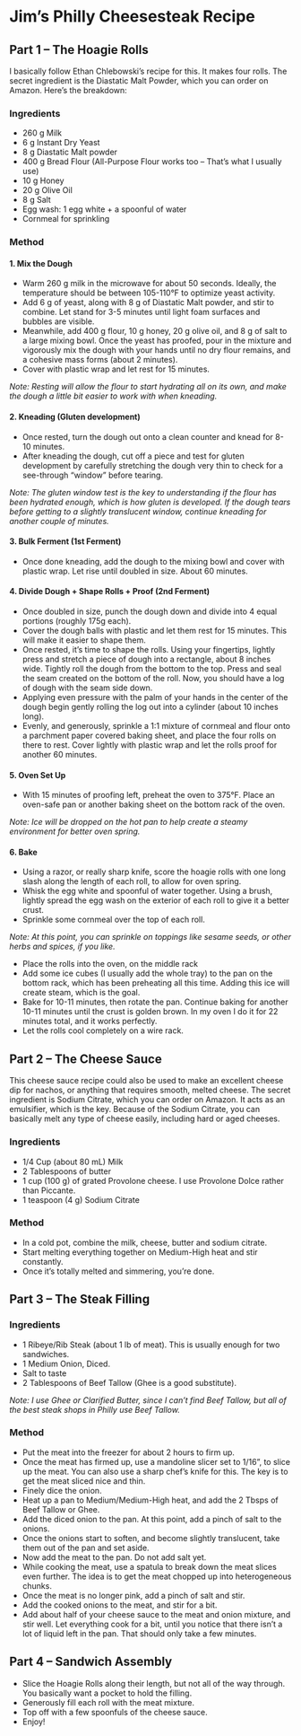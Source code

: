 # Jim’s Philly Cheesesteak Recipe

## Part 1 – The Hoagie Rolls

I basically follow Ethan Chlebowski’s recipe for this. It makes four rolls. The secret ingredient is the Diastatic Malt Powder, which you can order on Amazon. Here’s the breakdown:

### Ingredients

- 260 g Milk
- 6 g Instant Dry Yeast
- 8 g Diastatic Malt powder
- 400 g Bread Flour (All-Purpose Flour works too – That’s what I usually use)
- 10 g Honey
- 20 g Olive Oil
- 8 g Salt
- Egg wash: 1 egg white + a spoonful of water
- Cornmeal for sprinkling

### Method

#### 1. Mix the Dough

- Warm 260 g milk in the microwave for about 50 seconds. Ideally, the temperature should be between 105-110°F to optimize yeast activity.
- Add 6 g of yeast, along with 8 g of Diastatic Malt powder, and stir to combine. Let stand for 3-5 minutes until light foam surfaces and bubbles are visible.
- Meanwhile, add 400 g flour, 10 g honey, 20 g olive oil, and 8 g of salt to a large mixing bowl. Once the yeast has proofed, pour in the mixture and vigorously mix the dough with your hands until no dry flour remains, and a cohesive mass forms (about 2 minutes).
- Cover with plastic wrap and let rest for 15 minutes.

*Note: Resting will allow the flour to start hydrating all on its own, and make the dough a little bit easier to work with when kneading.*

#### 2. Kneading (Gluten development)

- Once rested, turn the dough out onto a clean counter and knead for 8-10 minutes.
- After kneading the dough, cut off a piece and test for gluten development by carefully stretching the dough very thin to check for a see-through “window” before tearing.

*Note: The gluten window test is the key to understanding if the flour has been hydrated enough, which is how gluten is developed. If the dough tears before getting to a slightly translucent window, continue kneading for another couple of minutes.*

#### 3. Bulk Ferment (1st Ferment)

- Once done kneading, add the dough to the mixing bowl and cover with plastic wrap. Let rise until doubled in size. About 60 minutes.

#### 4. Divide Dough + Shape Rolls + Proof (2nd Ferment)

- Once doubled in size, punch the dough down and divide into 4 equal portions (roughly 175g each).
- Cover the dough balls with plastic and let them rest for 15 minutes. This will make it easier to shape them.
- Once rested, it’s time to shape the rolls. Using your fingertips, lightly press and stretch a piece of dough into a rectangle, about 8 inches wide. Tightly roll the dough from the bottom to the top. Press and seal the seam created on the bottom of the roll. Now, you should have a log of dough with the seam side down.
- Applying even pressure with the palm of your hands in the center of the dough begin gently rolling the log out into a cylinder (about 10 inches long).
- Evenly, and generously, sprinkle a 1:1 mixture of cornmeal and flour onto a parchment paper covered baking sheet, and place the four rolls on there to rest. Cover lightly with plastic wrap and let the rolls proof for another 60 minutes.

#### 5. Oven Set Up

- With 15 minutes of proofing left, preheat the oven to 375°F. Place an oven-safe pan or another baking sheet on the bottom rack of the oven.

*Note: Ice will be dropped on the hot pan to help create a steamy environment for better oven spring.*

#### 6. Bake

- Using a razor, or really sharp knife, score the hoagie rolls with one long slash along the length of each roll, to allow for oven spring.
- Whisk the egg white and spoonful of water together. Using a brush, lightly spread the egg wash on the exterior of each roll to give it a better crust.
- Sprinkle some cornmeal over the top of each roll.

*Note: At this point, you can sprinkle on toppings like sesame seeds, or other herbs and spices, if you like.*

- Place the rolls into the oven, on the middle rack
- Add some ice cubes (I usually add the whole tray) to the pan on the bottom rack, which has been preheating all this time. Adding this ice will create steam, which is the goal.
- Bake for 10-11 minutes, then rotate the pan. Continue baking for another 10-11 minutes until the crust is golden brown. In my oven I do it for 22 minutes total, and it works perfectly.
- Let the rolls cool completely on a wire rack.

## Part 2 – The Cheese Sauce

This cheese sauce recipe could also be used to make an excellent cheese dip for nachos, or anything that requires smooth, melted cheese. The secret ingredient is Sodium Citrate, which you can order on Amazon. It acts as an emulsifier, which is the key. Because of the Sodium Citrate, you can basically melt any type of cheese easily, including hard or aged cheeses.

### Ingredients

- 1/4 Cup (about 80 mL) Milk
- 2 Tablespoons of butter
- 1 cup (100 g) of grated Provolone cheese. I use Provolone Dolce rather than Piccante.
- 1 teaspoon (4 g) Sodium Citrate

### Method

- In a cold pot, combine the milk, cheese, butter and sodium citrate.
- Start melting everything together on Medium-High heat and stir constantly.
- Once it’s totally melted and simmering, you’re done.

## Part 3 – The Steak Filling

### Ingredients

- 1 Ribeye/Rib Steak (about 1 lb of meat). This is usually enough for two sandwiches.
- 1 Medium Onion, Diced.
- Salt to taste
- 2 Tablespoons of Beef Tallow (Ghee is a good substitute).

*Note: I use Ghee or Clarified Butter, since I can’t find Beef Tallow, but all of the best steak shops in Philly use Beef Tallow.*

### Method

- Put the meat into the freezer for about 2 hours to firm up.
- Once the meat has firmed up, use a mandoline slicer set to 1/16”, to slice up the meat. You can also use a sharp chef’s knife for this. The key is to get the meat sliced nice and thin.
- Finely dice the onion.
- Heat up a pan to Medium/Medium-High heat, and add the 2 Tbsps of Beef Tallow or Ghee.
- Add the diced onion to the pan. At this point, add a pinch of salt to the onions.
- Once the onions start to soften, and become slightly translucent, take them out of the pan and set aside.
- Now add the meat to the pan. Do not add salt yet.
- While cooking the meat, use a spatula to break down the meat slices even further. The idea is to get the meat chopped up into heterogeneous chunks.
- Once the meat is no longer pink, add a pinch of salt and stir.
- Add the cooked onions to the meat, and stir for a bit.
- Add about half of your cheese sauce to the meat and onion mixture, and stir well. Let everything cook for a bit, until you notice that there isn’t a lot of liquid left in the pan. That should only take a few minutes.

## Part 4 – Sandwich Assembly

- Slice the Hoagie Rolls along their length, but not all of the way through. You basically want a pocket to hold the filling.
- Generously fill each roll with the meat mixture.
- Top off with a few spoonfuls of the cheese sauce.
- Enjoy!
